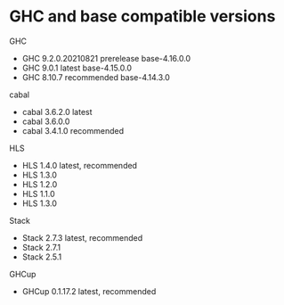 # GHC and base compatible versions

GHC
* GHC 9.2.0.20210821  prerelease      base-4.16.0.0
* GHC 9.0.1           latest          base-4.15.0.0
* GHC 8.10.7          recommended     base-4.14.3.0 

cabal
* cabal 3.6.2.0 latest
* cabal 3.6.0.0
* cabal 3.4.1.0 recommended

HLS
* HLS 1.4.0 latest, recommended
* HLS 1.3.0
* HLS 1.2.0
* HLS 1.1.0
* HLS 1.3.0

Stack
* Stack 2.7.3 latest, recommended
* Stack 2.7.1
* Stack 2.5.1

GHCup
* GHCup 0.1.17.2 latest, recommended

